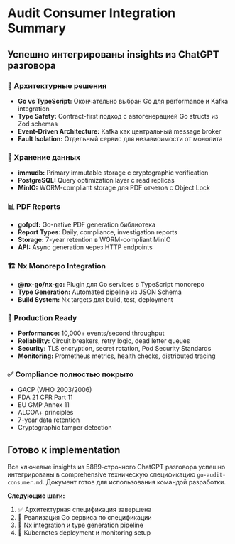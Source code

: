 # Audit Consumer Integration Summary

## Успешно интегрированы insights из ChatGPT разговора

### 🎯 Архитектурные решения

- **Go vs TypeScript:** Окончательно выбран Go для performance и Kafka integration
- **Type Safety:** Contract-first подход с автогенерацией Go structs из Zod schemas  
- **Event-Driven Architecture:** Kafka как центральный message broker
- **Fault Isolation:** Отдельный сервис для независимости от монолита

### 🔐 Хранение данных

- **immudb:** Primary immutable storage с cryptographic verification
- **PostgreSQL:** Query optimization layer с read replicas
- **MinIO:** WORM-compliant storage для PDF отчетов с Object Lock

### 📊 PDF Reports

- **gofpdf:** Go-native PDF generation библиотека
- **Report Types:** Daily, compliance, investigation reports
- **Storage:** 7-year retention в WORM-compliant MinIO
- **API:** Async generation через HTTP endpoints

### 🏗️ Nx Monorepo Integration

- **@nx-go/nx-go:** Plugin для Go services в TypeScript monorepo
- **Type Generation:** Automated pipeline из JSON Schema
- **Build System:** Nx targets для build, test, deployment

### 🚀 Production Ready

- **Performance:** 10,000+ events/second throughput
- **Reliability:** Circuit breakers, retry logic, dead letter queues  
- **Security:** TLS encryption, secret rotation, Pod Security Standards
- **Monitoring:** Prometheus metrics, health checks, distributed tracing

### ✅ Compliance полностью покрыто

- GACP (WHO 2003/2006)
- FDA 21 CFR Part 11
- EU GMP Annex 11
- ALCOA+ principles
- 7-year data retention
- Cryptographic tamper detection

## Готово к implementation

Все ключевые insights из 5889-строчного ChatGPT разговора успешно интегрированы в comprehensive техническую спецификацию `go-audit-consumer.md`. Документ готов для использования командой разработки.

**Следующие шаги:**

1. ✅ Архитектурная спецификация завершена
2. 🔄 Реализация Go сервиса по спецификации
3. 🔄 Nx integration и type generation pipeline
4. 🔄 Kubernetes deployment и monitoring setup



